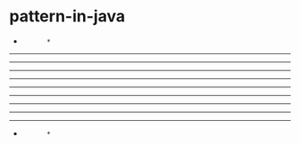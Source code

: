 # pattern-in-java
*           *
**         **
***       ***
****     ****
*****   *****
****** ******
*****   *****
****     ****
***       ***
**         **
*           *
